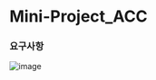 # Mini-Project_ACC


### 요구사항

![image](https://github.com/yeoseojeong/Mini-Project_ACC/assets/121150215/47b3931a-30e6-4d4e-b8ac-6b20f8200caf)
